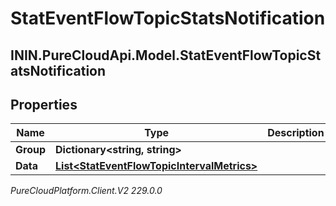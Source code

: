 # StatEventFlowTopicStatsNotification

## ININ.PureCloudApi.Model.StatEventFlowTopicStatsNotification

## Properties

|Name | Type | Description | Notes|
|------------ | ------------- | ------------- | -------------|
| **Group** | **Dictionary&lt;string, string&gt;** |  | [optional] |
| **Data** | [**List&lt;StatEventFlowTopicIntervalMetrics&gt;**](StatEventFlowTopicIntervalMetrics) |  | [optional] |



_PureCloudPlatform.Client.V2 229.0.0_
